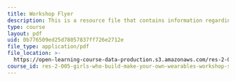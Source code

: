 ```yaml
---
title: Workshop Flyer
description: This is a resource file that contains information regarding workshop flyer.
type: course
layout: pdf
uid: 0b776509ed25d78057837ff726e2712e
file_type: application/pdf
file_location: >-
  https://open-learning-course-data-production.s3.amazonaws.com/res-2-005-girls-who-build-make-your-own-wearables-workshop-spring-2015/0b776509ed25d78057837ff726e2712e_MITRES_2_005S15_Wear.pdf
course_id: res-2-005-girls-who-build-make-your-own-wearables-workshop-spring-2015
---
```

